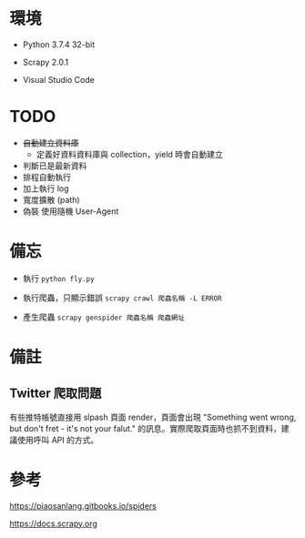 # 環境

- Python 3.7.4 32-bit

- Scrapy 2.0.1

- Visual Studio Code

# TODO

- ~~自動建立資料庫~~
  - 定義好資料資料庫與 collection，yield 時會自動建立
- 判斷已是最新資料
- 排程自動執行
- 加上執行 log
- 寬度擴散 (path)
- 偽裝 使用隨機 User-Agent

# 備忘

- 執行 `python fly.py`

- 執行爬蟲，只顯示錯誤 `scrapy crawl 爬蟲名稱 -L ERROR`

- 產生爬蟲 `scrapy genspider 爬蟲名稱 爬蟲網址`

# 備註

## Twitter 爬取問題

有些推特帳號直接用 slpash 頁面 render，頁面會出現 "Something went wrong, but don't fret - it's not your falut." 的訊息。實際爬取頁面時也抓不到資料，建議使用呼叫 API 的方式。

# 參考

https://piaosanlang.gitbooks.io/spiders

https://docs.scrapy.org
